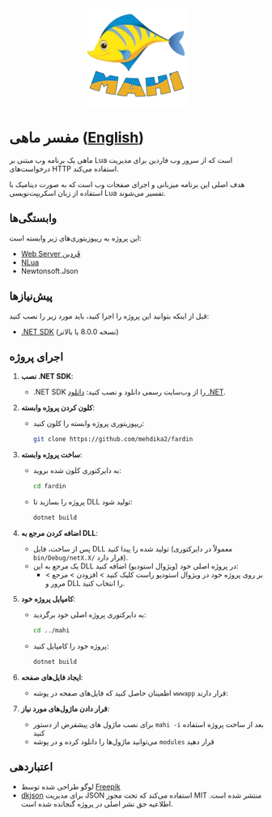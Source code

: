 <p align="center">
    <img src="/images/mahi.png" alt="لوگوی ماهی"
     title="لوگوی ماهی طراحی شده توسط Freepik.com" width="200">
</p>

# مفسر ماهی ([English](https://github.com/mehdika2/Mahi/blob/main/README.md))

ماهی یک برنامه وب مبتنی بر Lua است که از سرور وب فاردین برای مدیریت درخواست‌های HTTP استفاده می‌کند.

هدف اصلی این برنامه میزبانی و اجرای صفحات وب است که به صورت دینامیک با استفاده از زبان اسکریپت‌نویسی Lua تفسیر می‌شوند.

## وابستگی‌ها
این پروژه به ریپوزیتوری‌های زیر وابسته است:
- [Web Server فَردین](https://github.com/mehdika2/fardin)
- [NLua](https://github.com/NLua/NLua)
- Newtonsoft.Json

## پیش‌نیازها
قبل از اینکه بتوانید این پروژه را اجرا کنید، باید مورد زیر را نصب کنید:

- [.NET SDK](https://dotnet.microsoft.com/download) (نسخه 8.0.0 یا بالاتر)

## اجرای پروژه

1. **نصب .NET SDK**:
   - .NET SDK را از وب‌سایت رسمی دانلود و نصب کنید: [دانلود .NET](https://dotnet.microsoft.com/download).

2. **کلون کردن پروژه وابسته**:
   - ریپوزیتوری پروژه وابسته را کلون کنید:
     ```bash
     git clone https://github.com/mehdika2/fardin
     ```

3. **ساخت پروژه وابسته**:
   - به دایرکتوری کلون شده بروید:
     ```bash
     cd fardin
     ```
   - پروژه را بسازید تا DLL تولید شود:
     ```bash
     dotnet build
     ```

4. **اضافه کردن مرجع به DLL**:
   - پس از ساخت، فایل DLL تولید شده را پیدا کنید (معمولاً در دایرکتوری `bin/Debug/netX.X/` قرار دارد).
   - یک مرجع به این DLL در پروژه اصلی خود (ویژوال استودیو) اضافه کنید:
     - بر روی پروژه خود در ویژوال استودیو راست کلیک کنید > افزودن > مرجع > مرور و DLL را انتخاب کنید.

5. **کامپایل پروژه خود**:
   - به دایرکتوری پروژه اصلی خود برگردید:
     ```bash
     cd ../mahi
     ```
   - پروژه خود را کامپایل کنید:
     ```bash
     dotnet build
     ```

6. **ایجاد فایل‌های صفحه**:
   - اطمینان حاصل کنید که فایل‌های صفحه در پوشه `wwwapp` قرار دارند:

7. **قرار دادن ماژول‌های مورد نیاز**:
   - برای نصب ماژول های پیشفرض از دستور ```mahi -i``` بعد از ساخت پروژه استفاده کنید
   - می‌توانید ماژول‌ها را دانلود کرده و در پوشه `modules` قرار دهید

## اعتباردهی
- لوگو طراحی شده توسط [Freepik](https://www.freepik.com)
- [dkjson](https://github.com/your-repo/dkjson) برای مدیریت JSON استفاده می‌کند که تحت مجوز MIT منتشر شده است. اطلاعیه حق نشر اصلی در پروژه گنجانده شده است.
